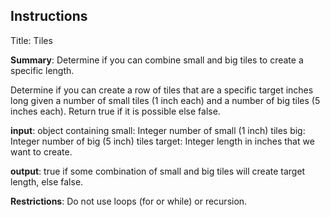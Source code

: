 ## Instructions

Title: Tiles

**Summary**: Determine if you can combine small and big tiles to create a specific length.

Determine if you can create a row of tiles that are a specific
target inches long given a number of small tiles (1 inch
each) and a number of big tiles (5 inches each). Return true
if it is possible else false.

**input**: object containing
    small: Integer number of small (1 inch) tiles
      big: Integer number of big (5 inch) tiles
  target: Integer length in inches that we want to create.

**output**: true if some combination of small and big tiles will
        create target length, else false.

**Restrictions**: Do not use loops (for or while) or recursion.
